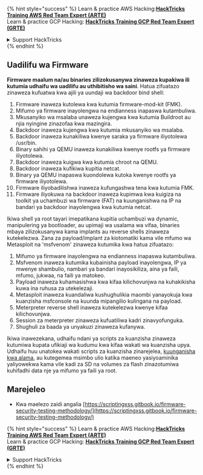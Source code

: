 {% hint style="success" %}
Learn & practice AWS Hacking:<img src="/.gitbook/assets/arte.png" alt="" data-size="line">[**HackTricks Training AWS Red Team Expert (ARTE)**](https://training.hacktricks.xyz/courses/arte)<img src="/.gitbook/assets/arte.png" alt="" data-size="line">\
Learn & practice GCP Hacking: <img src="/.gitbook/assets/grte.png" alt="" data-size="line">[**HackTricks Training GCP Red Team Expert (GRTE)**<img src="/.gitbook/assets/grte.png" alt="" data-size="line">](https://training.hacktricks.xyz/courses/grte)

<details>

<summary>Support HackTricks</summary>

* Check the [**subscription plans**](https://github.com/sponsors/carlospolop)!
* **Join the** 💬 [**Discord group**](https://discord.gg/hRep4RUj7f) or the [**telegram group**](https://t.me/peass) or **follow** us on **Twitter** 🐦 [**@hacktricks\_live**](https://twitter.com/hacktricks\_live)**.**
* **Share hacking tricks by submitting PRs to the** [**HackTricks**](https://github.com/carlospolop/hacktricks) and [**HackTricks Cloud**](https://github.com/carlospolop/hacktricks-cloud) github repos.

</details>
{% endhint %}

## Uadilifu wa Firmware

**Firmware maalum na/au binaries zilizokusanywa zinaweza kupakiwa ili kutumia udhaifu wa uadilifu au uthibitisho wa saini**. Hatua zifuatazo zinaweza kufuatwa kwa ajili ya uundaji wa backdoor bind shell:

1. Firmware inaweza kutolewa kwa kutumia firmware-mod-kit (FMK).
2. Mifumo ya firmware inayolengwa na endianness inapaswa kutambuliwa.
3. Mkusanyiko wa msalaba unaweza kujengwa kwa kutumia Buildroot au njia nyingine zinazofaa kwa mazingira.
4. Backdoor inaweza kujengwa kwa kutumia mkusanyiko wa msalaba.
5. Backdoor inaweza kunakiliwa kwenye saraka ya firmware iliyotolewa /usr/bin.
6. Binary sahihi ya QEMU inaweza kunakiliwa kwenye rootfs ya firmware iliyotolewa.
7. Backdoor inaweza kuigwa kwa kutumia chroot na QEMU.
8. Backdoor inaweza kufikiwa kupitia netcat.
9. Binary ya QEMU inapaswa kuondolewa kutoka kwenye rootfs ya firmware iliyotolewa.
10. Firmware iliyobadilishwa inaweza kufungashwa tena kwa kutumia FMK.
11. Firmware iliyokuwa na backdoor inaweza kupimwa kwa kuigiza na toolkit ya uchambuzi wa firmware (FAT) na kuunganishwa na IP na bandari ya backdoor inayolengwa kwa kutumia netcat.

Ikiwa shell ya root tayari imepatikana kupitia uchambuzi wa dynamic, manipulering ya bootloader, au upimaji wa usalama wa vifaa, binaries mbaya zilizokusanywa kama implants au reverse shells zinaweza kutekelezwa. Zana za payload/implant za kiotomatiki kama vile mfumo wa Metasploit na 'msfvenom' zinaweza kutumika kwa hatua zifuatazo:

1. Mifumo ya firmware inayolengwa na endianness inapaswa kutambuliwa.
2. Msfvenom inaweza kutumika kubainisha payload inayolengwa, IP ya mwenye shambulio, nambari ya bandari inayosikiliza, aina ya faili, mfumo, jukwaa, na faili ya matokeo.
3. Payload inaweza kuhamasishwa kwa kifaa kilichovunjwa na kuhakikisha kuwa ina ruhusa za utekelezaji.
4. Metasploit inaweza kuandaliwa kushughulikia maombi yanayokuja kwa kuanzisha msfconsole na kuunda mipangilio kulingana na payload.
5. Meterpreter reverse shell inaweza kutekelezwa kwenye kifaa kilichovunjwa.
6. Session za meterpreter zinaweza kufuatiliwa kadri zinavyofunguka.
7. Shughuli za baada ya unyakuzi zinaweza kufanywa.

Ikiwa inawezekana, udhaifu ndani ya scripts za kuanzisha zinaweza kutumiwa kupata ufikiaji wa kudumu kwa kifaa wakati wa kuanzisha upya. Udhaifu huu unatokea wakati scripts za kuanzisha zinarejelea, [kuunganisha kwa alama](https://www.chromium.org/chromium-os/chromiumos-design-docs/hardening-against-malicious-stateful-data), au kutegemea msimbo ulio katika maeneo yasiyoaminika yaliyowekwa kama vile kadi za SD na volumes za flash zinazotumiwa kuhifadhi data nje ya mifumo ya faili ya root.

## Marejeleo
* Kwa maelezo zaidi angalia [https://scriptingxss.gitbook.io/firmware-security-testing-methodology/](https://scriptingxss.gitbook.io/firmware-security-testing-methodology/)

{% hint style="success" %}
Learn & practice AWS Hacking:<img src="/.gitbook/assets/arte.png" alt="" data-size="line">[**HackTricks Training AWS Red Team Expert (ARTE)**](https://training.hacktricks.xyz/courses/arte)<img src="/.gitbook/assets/arte.png" alt="" data-size="line">\
Learn & practice GCP Hacking: <img src="/.gitbook/assets/grte.png" alt="" data-size="line">[**HackTricks Training GCP Red Team Expert (GRTE)**<img src="/.gitbook/assets/grte.png" alt="" data-size="line">](https://training.hacktricks.xyz/courses/grte)

<details>

<summary>Support HackTricks</summary>

* Check the [**subscription plans**](https://github.com/sponsors/carlospolop)!
* **Join the** 💬 [**Discord group**](https://discord.gg/hRep4RUj7f) or the [**telegram group**](https://t.me/peass) or **follow** us on **Twitter** 🐦 [**@hacktricks\_live**](https://twitter.com/hacktricks\_live)**.**
* **Share hacking tricks by submitting PRs to the** [**HackTricks**](https://github.com/carlospolop/hacktricks) and [**HackTricks Cloud**](https://github.com/carlospolop/hacktricks-cloud) github repos.

</details>
{% endhint %}
